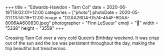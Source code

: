 +++
title = "Edwards-Hawdon - Tarn Col"
date = 2020-06-19T18:02:01+12:00
categories = ["photo"]
photoDate = 2020-05-31T13:50:19+12:00
image = "D2AA26D4-D574-454F-9DAA-8006AA600830.jpeg"
photographer = "Finn LeSueur"
emoji = "📸"
width = "5338"
height = "3559"
+++

Crossing Tarn Col over a very cold Queen’s Birthday weekend. It was crisp out of the sun and the ice was persistent throughout the day, making the trip beautiful but treacherous.
